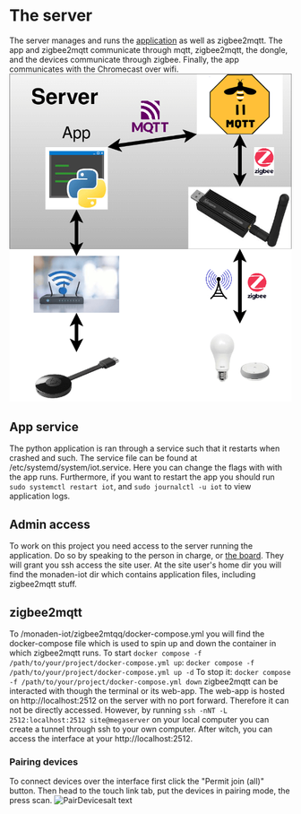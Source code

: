 # The server
The server manages and runs the [application](https://github.com/Datavetenskapsdivisionen/monaden-iot) as well as zigbee2mqtt. The app and zigbee2mqtt communicate through mqtt, zigbee2mqtt, the dongle, and the devices communicate through zigbee. Finally, the app communicates with the Chromecast over wifi. 
![Server set up](Server.png)

## App service
 The python application is ran through a service such that it restarts when crashed and such. The service file can be found at /etc/systemd/system/iot.service. Here you can change the flags with with the app runs. Furthermore, if you want to restart the app you should run  ```sudo systemctl restart iot```, and ```sudo journalctl -u iot``` to view application logs.

## Admin access
To work on this project you need access to the server running the application. Do so by speaking to the person in charge, or [the board](styrelsen@dvet.se). They will grant you ssh access the site user. At the site user's home dir you will find the monaden-iot dir which contains application files, including zigbee2mqtt stuff.

## zigbee2mqtt
To /monaden-iot/zigbee2mtqq/docker-compose.yml you will find the docker-compose file which is used to spin up and down the container in which zigbee2mqtt runs. 
To start ```docker compose -f /path/to/your/project/docker-compose.yml up```:
```docker compose -f /path/to/your/project/docker-compose.yml up -d```
To stop it:
```docker compose -f /path/to/your/project/docker-compose.yml down```
zigbee2mqtt can be interacted with though the terminal or its web-app. The web-app is hosted on  http://localhost:2512 on the server with no port forward. Therefore it can not be directly accessed. 
However, by running ```ssh -nNT -L 2512:localhost:2512 site@megaserver``` on your local computer you can create a tunnel through ssh to your own computer. After witch, you can access the interface at your http://localhost:2512. 

### Pairing devices
To connect devices over the interface first click the "Permit join (all)" button. Then head to the touch link tab, put the devices in pairing mode, the press scan. ![PairDevices![alt text](image.png)](PairDevices.png)


 